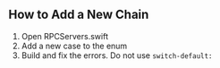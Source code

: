 How to Add a New Chain
---
1. Open RPCServers.swift
2. Add a new case to the enum
3. Build and fix the errors. Do not use `switch-default:`

